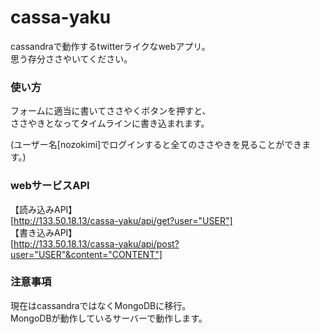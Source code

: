 # cassa-yaku
cassandraで動作するtwitterライクなwebアプリ。  
思う存分ささやいてください。

### 使い方
フォームに適当に書いてささやくボタンを押すと、  
ささやきとなってタイムラインに書き込まれます。
  
(ユーザー名[nozokimi]でログインすると全てのささやきを見ることができます。)　　

### webサービスAPI
【読み込みAPI】  
[http://133.50.18.13/cassa-yaku/api/get?user="USER"]  
【書き込みAPI】  
[http://133.50.18.13/cassa-yaku/api/post?user="USER"&content="CONTENT"]  

### 注意事項
現在はcassandraではなくMongoDBに移行。  
MongoDBが動作しているサーバーで動作します。
